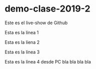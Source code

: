 # demo-clase-2019-2
Este es el live-show de Github

Esta es la línea 1

Esta es la líena 2

Esta es la línea 3

Esta es la línea 4 desde PC
bla bla bla bla
